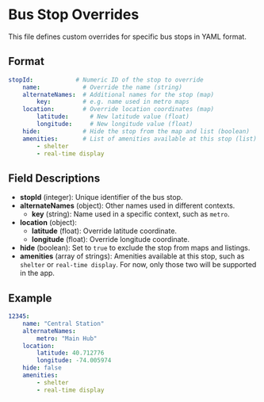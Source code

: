 # Bus Stop Overrides

This file defines custom overrides for specific bus stops in YAML format.

## Format

```yaml
stopId:            # Numeric ID of the stop to override
    name:            # Override the name (string)
    alternateNames:  # Additional names for the stop (map)
        key:         # e.g. name used in metro maps
    location:        # Override location coordinates (map)
        latitude:      # New latitude value (float)
        longitude:     # New longitude value (float)
    hide:            # Hide the stop from the map and list (boolean)
    amenities:       # List of amenities available at this stop (list)
        - shelter
        - real-time display
```

## Field Descriptions

- **stopId** (integer): Unique identifier of the bus stop.  
- **alternateNames** (object): Other names used in different contexts.
    - **key** (string): Name used in a specific context, such as `metro`.
- **location** (object):
    - **latitude** (float): Override latitude coordinate.  
    - **longitude** (float): Override longitude coordinate.  
- **hide** (boolean): Set to `true` to exclude the stop from maps and listings.  
- **amenities** (array of strings): Amenities available at this stop, such as `shelter` or `real-time display`. For now, only those two will be supported in the app.

## Example

```yaml
12345:
    name: "Central Station"
    alternateNames:
        metro: "Main Hub"
    location:
        latitude: 40.712776
        longitude: -74.005974
    hide: false
    amenities:
        - shelter
        - real-time display
```